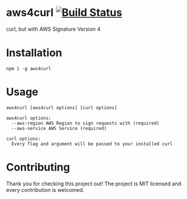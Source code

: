 # aws4curl [![Build Status](https://travis-ci.org/carlosbaraza/aws4curl.svg?branch=master)](https://travis-ci.org/carlosbaraza/aws4curl)

curl, but with AWS Signature Version 4

# Installation

```
npm i -g aws4curl
```

# Usage

```
aws4curl [aws4curl options] [curl options]

aws4curl options:
  --aws-region AWS Region to sign requests with (required)
  --aws-service AWS Service (required)

curl options:
  Every flag and argument will be passed to your installed curl
```

# Contributing

Thank you for checking this project out! The project is MIT licensed
and every contribution is welcomed.
